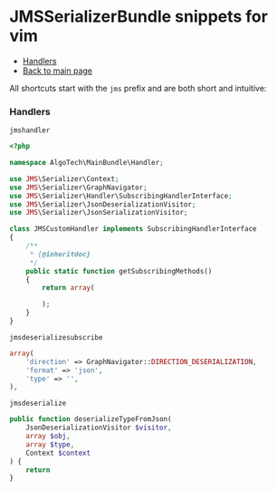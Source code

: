# JMSSerializerBundle snippets for vim #

- [Handlers](#handlers)
- [Back to main page](../README.md)

All shortcuts start with the `jms` prefix and are both short and intuitive:

### Handlers ###

`jmshandler`

```php
<?php

namespace AlgoTech\MainBundle\Handler;

use JMS\Serializer\Context;
use JMS\Serializer\GraphNavigator;
use JMS\Serializer\Handler\SubscribingHandlerInterface;
use JMS\Serializer\JsonDeserializationVisitor;
use JMS\Serializer\JsonSerializationVisitor;

class JMSCustomHandler implements SubscribingHandlerInterface
{
    /**
     * {@inheritdoc}
     */
    public static function getSubscribingMethods()
    {
        return array(

        );
    }
}
```

`jmsdeserializesubscribe`

```php
array(
    'direction' => GraphNavigator::DIRECTION_DESERIALIZATION,
    'format' => 'json',
    'type' => '',
),

```

`jmsdeserialize`

```php
public function deserializeTypeFromJson(
    JsonDeserializationVisitor $visitor,
    array $obj,
    array $type,
    Context $context
) {
    return
}
```
